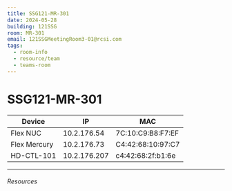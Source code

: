 ```yaml
---
title: SSG121-MR-301
date: 2024-05-28
building: 121SSG
room: MR-301
email: 121SSGMeetingRoom3-01@rcsi.com
tags:
  - room-info
  - resource/team
  - teams-room
---
```


# SSG121-MR-301


Device       | IP           | MAC 
------------ | ------------ | ----------------- 
Flex NUC     | 10.2.176.54  | 7C:10:C9:B8:F7:EF 
Flex Mercury | 10.2.176.73  | C4:42:68:10:97:C7 
HD-CTL-101   | 10.2.176.207 | c4:42:68:2f:b1:6e

---

###### Resources
